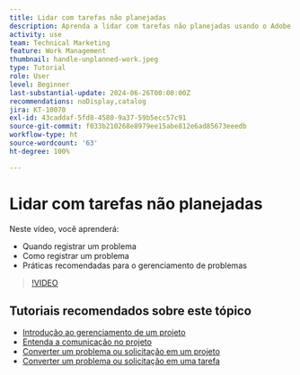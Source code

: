 ```yaml
---
title: Lidar com tarefas não planejadas
description: Aprenda a lidar com tarefas não planejadas usando o Adobe Workfront.
activity: use
team: Technical Marketing
feature: Work Management
thumbnail: handle-unplanned-work.jpeg
type: Tutorial
role: User
level: Beginner
last-substantial-update: 2024-06-26T00:00:00Z
recommendations: noDisplay,catalog
jira: KT-10070
exl-id: 43caddaf-5fd8-4580-9a37-59b5ecc57c91
source-git-commit: f033b210268e8979ee15abe812e6ad85673eeedb
workflow-type: ht
source-wordcount: '63'
ht-degree: 100%

---
```


# Lidar com tarefas não planejadas

Neste vídeo, você aprenderá:

* Quando registrar um problema
* Como registrar um problema
* Práticas recomendadas para o gerenciamento de problemas

>[!VIDEO](https://video.tv.adobe.com/v/3419488/?quality=12&learn=on)

## Tutoriais recomendados sobre este tópico

* [Introdução ao gerenciamento de um projeto](/help/manage-work/projects/getting-started-manage-a-project.md)
* [Entenda a comunicação no projeto](/help/manage-work/projects/understand-project-communication.md)
* [Converter um problema ou solicitação em um projeto](/help/manage-work/issues-requests/create-a-project-from-a-request.md)
* [Converter um problema ou solicitação em uma tarefa](/help/manage-work/issues-requests/convert-issues-to-other-work-items.md)
